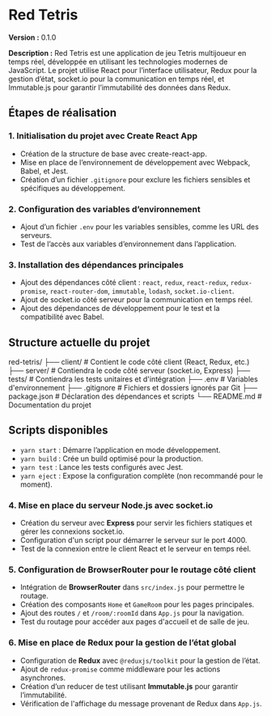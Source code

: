 # Red Tetris

**Version :** 0.1.0

**Description :**
Red Tetris est une application de jeu Tetris multijoueur en temps réel, développée en utilisant les technologies modernes de JavaScript. Le projet utilise React pour l’interface utilisateur, Redux pour la gestion d’état, socket.io pour la communication en temps réel, et Immutable.js pour garantir l’immutabilité des données dans Redux.

## Étapes de réalisation

### 1. Initialisation du projet avec Create React App

- Création de la structure de base avec create-react-app.
- Mise en place de l’environnement de développement avec Webpack, Babel, et Jest.
- Création d’un fichier `.gitignore` pour exclure les fichiers sensibles et spécifiques au développement.

### 2. Configuration des variables d’environnement

- Ajout d’un fichier `.env` pour les variables sensibles, comme les URL des serveurs.
- Test de l’accès aux variables d’environnement dans l’application.

### 3. Installation des dépendances principales

- Ajout des dépendances côté client : `react`, `redux`, `react-redux`, `redux-promise`, `react-router-dom`, `immutable`, `lodash`, `socket.io-client`.
- Ajout de socket.io côté serveur pour la communication en temps réel.
- Ajout des dépendances de développement pour le test et la compatibilité avec Babel.

## Structure actuelle du projet

red-tetris/
├── client/ # Contient le code côté client (React, Redux, etc.)
├── server/ # Contiendra le code côté serveur (socket.io, Express)
├── tests/ # Contiendra les tests unitaires et d'intégration
├── .env # Variables d'environnement
├── .gitignore # Fichiers et dossiers ignorés par Git
├── package.json # Déclaration des dépendances et scripts
└── README.md # Documentation du projet

## Scripts disponibles

- `yarn start` : Démarre l’application en mode développement.
- `yarn build` : Crée un build optimisé pour la production.
- `yarn test` : Lance les tests configurés avec Jest.
- `yarn eject` : Expose la configuration complète (non recommandé pour le moment).

### 4. Mise en place du serveur Node.js avec socket.io

- Création du serveur avec **Express** pour servir les fichiers statiques et gérer les connexions socket.io.
- Configuration d'un script pour démarrer le serveur sur le port 4000.
- Test de la connexion entre le client React et le serveur en temps réel.

### 5. Configuration de BrowserRouter pour le routage côté client

- Intégration de **BrowserRouter** dans `src/index.js` pour permettre le routage.
- Création des composants `Home` et `GameRoom` pour les pages principales.
- Ajout des routes `/` et `/room/:roomId` dans `App.js` pour la navigation.
- Test du routage pour accéder aux pages d'accueil et de salle de jeu.

### 6. Mise en place de Redux pour la gestion de l’état global

- Configuration de **Redux** avec `@reduxjs/toolkit` pour la gestion de l’état.
- Ajout de `redux-promise` comme middleware pour les actions asynchrones.
- Création d’un reducer de test utilisant **Immutable.js** pour garantir l’immutabilité.
- Vérification de l'affichage du message provenant de Redux dans `App.js`.
